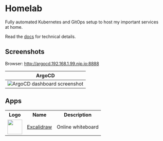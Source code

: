 # Homelab 

Fully automated Kubernetes and GitOps setup to host my important services at home.

Read the [docs](https://adavarski.github.io/homelab-argocd) for technical details.

## Screenshots

Browser: http://argocd.192.168.1.99.nip.io:8888


| ArgoCD |
| :--: |
| ![ArgoCD dashboard screenshot](images/homelab-argocd-argocd.png) |

## Apps

<table>
    <tr>
        <th>Logo</th> <th>Name</th> <th>Description</th>
    </tr>
    <tr>
        <td><img src="https://docs.excalidraw.com/img/logo.svg" width="48">
        <td><a href="https://docs.excalidraw.com">Excalidraw</a></td>
        <td>Online whiteboard</td>
    </tr>
</table>
